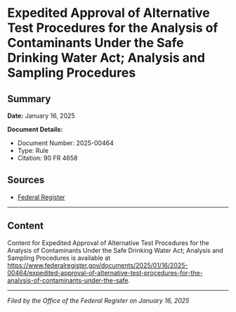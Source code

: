 # Expedited Approval of Alternative Test Procedures for the Analysis of Contaminants Under the Safe Drinking Water Act; Analysis and Sampling Procedures

## Summary

**Date:** January 16, 2025

**Document Details:**
- Document Number: 2025-00464
- Type: Rule
- Citation: 90 FR 4658

## Sources
- [Federal Register](https://www.federalregister.gov/documents/2025/01/16/2025-00464/expedited-approval-of-alternative-test-procedures-for-the-analysis-of-contaminants-under-the-safe)

---

## Content

Content for Expedited Approval of Alternative Test Procedures for the Analysis of Contaminants Under the Safe Drinking Water Act; Analysis and Sampling Procedures is available at https://www.federalregister.gov/documents/2025/01/16/2025-00464/expedited-approval-of-alternative-test-procedures-for-the-analysis-of-contaminants-under-the-safe.

---

*Filed by the Office of the Federal Register on January 16, 2025*
